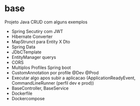 # base

Projeto Java CRUD com alguns exemplos

 - Spring Secutiry com JWT
 - Hibernate Converter
 - MapStrunct para Entity X Dto
 - Spring Data
 - JDbCTemplate
 - EntityManager querys
 - CORS
 - Multiplos Profiles Spring boot
 - CustomAnnotation por profile @Dev @Prod
 - Executar algo apos subir a aplicacao (ApplicationReadyEvent, CommandLineRunner (perfil dev e prod))
 - BaseController, BaseService
 - Dockerfile
 - Dockercompose







